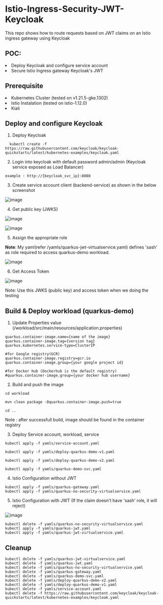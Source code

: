 # Istio-Ingress-Security-JWT-Keycloak

This repo shows how to route requests based on JWT claims on an Istio ingress gateway using Keycloak

## POC:
<li>
Deploy Keycloak and configure service account
</li>
<li>
Secure Istio Ingress gateway Keycloak's JWT
</li>

## Prerequisite

<li>
Kubernetes Cluster (tested on v1.21.5-gke.1302)
 </li>
 <li>
Istio Instalation (tested on istio-1.12.0)
</li>
<li>
Kiali
</li>

## Deploy and configure Keycloak

1) Deploy Keycloak

```
  kubectl create -f https://raw.githubusercontent.com/keycloak/keycloak-quickstarts/latest/kubernetes-examples/keycloak.yaml
```
2) Login into keycloak with default password admin/admin (Keycloak service exposed as Load Balancer)

```
example : http://{keycloak_svc_ip}:8080
```

3) Create service account client (backend-service) as shown in the below screenshot

![image](https://user-images.githubusercontent.com/16347988/143782318-07d69a4a-a78e-425e-90c0-b58240c4f0b0.png)

4) Get public key (JWKS)

![image](https://user-images.githubusercontent.com/16347988/143782092-2fb56836-e119-403e-9ed7-47b348cfe93a.png)

![image](https://user-images.githubusercontent.com/16347988/143782421-5965f464-40f3-4285-b5ac-35c0b39ff89e.png)

5) Assign the appropriate role

**Note**: My yaml(refer /yamls/quarkus-jwt-virtualservice.yaml) defines 'sash' as role required to access quarkus-demo workload.

![image](https://user-images.githubusercontent.com/16347988/144045472-58511486-ac98-440a-b4dd-f0390d8df413.png)


6) Get Access Token

![image](https://user-images.githubusercontent.com/16347988/143782280-2f705781-fbbe-468e-b834-d9f1389a2857.png)

Note: Use this JWKS (public key) and access token when we doing the testing


## Build & Deploy workload (quarkus-demo)

1) Update Properties value (/workload/src/main/resources/application.properties)

```
quarkus.container-image.name={name of the image} 
quarkus.container-image.tag={version tag}
quarkus.kubernetes.service-type=ClusterIP

#for Google registry(GCR)
quarkus.container-image.registry=gcr.io
quarkus.container-image.group={your google project id}

#for Docker hub (Dockerhub is the default registry)
#quarkus.container-image.group={your docker hub username}
```

2) Build and push the image

```
cd workload

mvn clean package -Dquarkus.container-image.push=true

cd ..

```
Note : after successfull build, image should be found in the container registry

3) Deploy Service account, workload, service

```
kubectl apply -f yamls/service-account.yaml

kubectl apply -f yamls/deploy-quarkus-demo-v1.yaml

kubectl apply -f yamls/deploy-quarkus-demo-v2.yaml

kubectl apply -f yamls/quarkus-demo-svc.yaml

```
4) Istio Configuration without JWT

```
kubectl apply -f yamls/quarkus-gateway.yaml
kubectl apply -f yamls/quarkus-no-security-virtualservice.yaml

```
5) Istio Configuration with JWT (If the claim doesn't have 'sash' role, it will reject)

![image](https://user-images.githubusercontent.com/16347988/144046403-a8ef0b4f-78ef-4d87-831c-356d2f5ad202.png)


```
kubectl delete -f yamls/quarkus-no-security-virtualservice.yaml
kubectl apply -f yamls/quarkus-jwt.yaml
kubectl apply -f yamls/quarkus-jwt-virtualservice.yaml

```

## Cleanup

```
kubectl delete -f yamls/quarkus-jwt-virtualservice.yaml
kubectl delete -f yamls/quarkus-jwt.yaml
kubectl delete -f yamls/quarkus-no-security-virtualservice.yaml
kubectl delete -f yamls/quarkus-gateway.yaml
kubectl delete -f yamls/quarkus-demo-svc.yaml
kubectl delete -f yamls/deploy-quarkus-demo-v2.yaml
kubectl delete -f yamls/deploy-quarkus-demo-v1.yaml
kubectl delete -f yamls/service-account.yaml
kubectl delete -f https://raw.githubusercontent.com/keycloak/keycloak-quickstarts/latest/kubernetes-examples/keycloak.yaml

```
